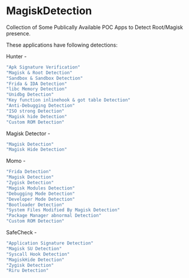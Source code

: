 # MagiskDetection
Collection of Some Publically Available POC Apps to Detect Root/Magisk presence. 

These applications have following detections:

Hunter -
```sh
"Apk Signature Verification"
"Magisk & Root Detection"
"Sandbox & Sandbox Detection"
"Frida & IDA Detection"
"libc Memory Detection"
"Unidbg Detection"
"Key function inlinehook & got table Detection"
"Anti-Debugging Detection"
"ISO strong Detection"
"Magisk hide Detection"
"Custom ROM Detection"
```

Magisk Detector -
```sh
"Magisk Detection"
"Magisk Hide Detection"
```

Momo -
```sh
"Frida Detection"
"Magisk Detection"
"Zygisk Detection"
"Magisk Modules Detection"
"Debugging Mode Detection"
"Developer Mode Detection"
"Bootloader Detection"
"System Files Modified By Magisk Detection"
"Package Manager abnormal Detection"
"Custom ROM Detection"
``` 

SafeCheck -
```sh
"Application Signature Detection"
"Magisk SU Detection"
"Syscall Hook Detection"
"MagiskHide Detection"
"Zygisk Detection"
"Riru Detection"
```
